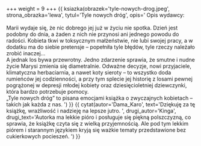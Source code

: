 +++
weight = 9
+++
{{ ksiazka(obrazek='tyle-nowych-drog.jpeg', strona_obrazka='lewa', tytul='Tyle nowych dróg', opis='
Opis wydawcy:<br/><br/>
Marii wydaje się, że nic dobrego jej już w życiu nie spotka. Dzień jest podobny do dnia, a żaden z nich nie przynosi ani jednego powodu do radości. Kobieta tkwi w toksycznym małżeństwie, nie lubi swojej pracy, a w dodatku ma do siebie pretensje – popełniła tyle błędów, tyle rzeczy należało zrobić inaczej… <br/>
A jednak los bywa przewrotny. Jedno zdarzenie sprawia, że smutne i nudne życie Marysi zmienia się diametralnie. Odważne decyzje, nowi przyjaciele, klimatyczna herbaciarnia, a nawet koty sieroty – to wszystko doda rumieńców jej codzienności, a przy tym splecie jej historię z losami pewnej pogrążonej w depresji młodej kobiety oraz dziesięcioletniej dziewczynki, która bardzo potrzebuje pomocy. <br/>
„Tyle nowych dróg” to pisana emocjami książka o zwyczajnych kobietach – takich jak każda z nas.
') }}
{{ cytat(autor='Dama_Karo', text='Dziękuję za tę książkę, wrażliwość i nadzieję na lepsze jutro. ', drugi_autor='Kinga', drugi_text='Autorka ma lekkie pióro i posługuje się piękną polszczyzną, co sprawia, że książkę czyta się z wielką przyjemnością. Ale pod tym lekkim piórem i starannym językiem kryją się ważkie tematy przedstawione bez cukierkowych pocieszeń. ') }}
